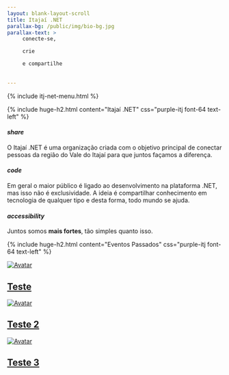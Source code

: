 ```yaml
---
layout: blank-layout-scroll
title: Itajaí .NET
parallax-bg: /public/img/bio-bg.jpg
parallax-text: >
     conecte-se,

     crie

     e compartilhe
     
     
---
```


{% include itj-net-menu.html %}

<div class="margin-side-10p">

{% include huge-h2.html content="Itajaí .NET" css="purple-itj font-64 text-left" %} 

 <div class="row">
    <div class="col s4">
        <h4><i class="medium material-icons purple-itj">share</i></h4>
        <p class="light-font">O Itajaí .NET é uma organização criada com o objetivo principal de conectar pessoas da região do Vale do Itajaí para que juntos façamos a diferença.</p>
    </div>

   <div class="col s4">
        <h4><i class="medium material-icons purple-itj">code</i></h4>
        <p class="light-font">
        Em geral o maior público é ligado ao desenvolvimento na plataforma .NET, mas isso não é exclusividade. A ideia é compartilhar conhecimento em tecnologia de qualquer tipo e desta forma, todo mundo se ajuda.</p>
    </div>

   <div class="col s4">
    <h4><i class="medium material-icons purple-itj">accessibility</i></h4>
    <p class="light-font">Juntos somos <strong>mais fortes</strong>, tão simples quanto isso.</p>
   </div>
 </div>

 {% include huge-h2.html content="Eventos Passados" css="purple-itj font-64 text-left" %} 
</div>

<div class="row">
    <div class="col s12 m4 l4 no-margin">
        <a href="/posts-categoria/{{link | downcase | replace: "ê", "e" | replace: "õ","o"}}">
            <div class="img-container">
                <img class="img-image" src="/{{ site.baseurl }}public/img/Talks.jpg" alt="Avatar">
                <div class="img-overlay-itj">
                    <div class="img-text">
                        <h2 class="center-align huge light-font img-title">
                            Teste
                        </h2>
                    </div>
                </div>
            </div>
        </a>
	</div>   
    <div class="col s12 m4 l4 no-margin">
        <a href="/posts-categoria/{{link | downcase | replace: "ê", "e" | replace: "õ","o"}}">
            <div class="img-container">
                <img class="img-image" src="/{{ site.baseurl }}public/img/Talks.jpg" alt="Avatar">
                <div class="img-overlay-itj">
                    <div class="img-text">
                        <h2 class="center-align huge light-font img-title">
                            Teste 2
                        </h2>
                    </div>
                </div>
            </div>
        </a>
	</div>   
    <div class="col s12 m4 l4 no-margin">
        <a href="/posts-categoria/{{link | downcase | replace: "ê", "e" | replace: "õ","o"}}">
            <div class="img-container">
                <img class="img-image" src="/{{ site.baseurl }}public/img/Talks.jpg" alt="Avatar">
                <div class="img-overlay-itj">
                    <div class="img-text">
                        <h2 class="center-align huge light-font img-title">
                            Teste 3
                        </h2>
                    </div>
                </div>
            </div>
        </a>
	</div>   
</div>
